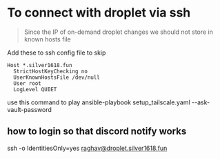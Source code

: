 # To connect with droplet via ssh

> Since the IP of on-demand droplet changes we should not store in known hosts file

Add these to ssh config file to skip 
```
Host *.silver1618.fun 
  StrictHostKeyChecking no
  UserKnownHostsFile /dev/null
  User root
  LogLevel QUIET
```

use this command to play
ansible-playbook setup_tailscale.yaml --ask-vault-password


## how to login so that discord notify works

ssh -o IdentitiesOnly=yes raghav@droplet.silver1618.fun